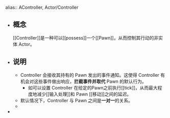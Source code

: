 alias:: AController, Actor/Controller

- ## 概念
  [[Controller]]是一种可以[[possess]]一个[[Pawn]]，从而控制其行动的非实体 Actor。
- ## 说明
	- Controller 会接收其持有的 Pawn 发出的事件通知。这使得 Controller 有机会对这些事件做出响应，**拦截事件并取代** Pawn 的默认行为。
		- 如可以设置 Controller 在给定的Pawn之前执行[[tick]]，从而最大程度地减少[[输入处理]]和 Pawn [[移动]]之间的延迟。
	- 默认情况下，Controller 与 Pawn 之间是**一对一**的关系。
	-
-